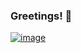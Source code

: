 ### Greetings! 👋


[![image](https://www.codewars.com/users/kasimirmoilanen/badges/small)](https://www.codewars.com/users/kasimirmoilanen)
